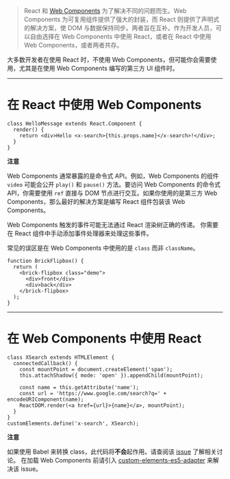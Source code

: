 > React 和 [Web Components](https://developer.mozilla.org/en-US/docs/Web/Web_Components) 为了解决不同的问题而生。Web Components 为可复用组件提供了强大的封装，而 React 则提供了声明式的解决方案，使 DOM 与数据保持同步。两者旨在互补。作为开发人员，可以自由选择在 Web Components 中使用 React，或者在 React 中使用 Web Components，或者两者共存。

大多数开发者在使用 React 时，不使用 Web Components，但可能你会需要使用，尤其是在使用 Web Components 编写的第三方 UI 组件时。

---

# 在 React 中使用 Web Components

```React
class HelloMessage extends React.Component {
  render() {
    return <div>Hello <x-search>{this.props.name}</x-search>!</div>;
  }
}
```

**注意**

Web Components 通常暴露的是命令式 API。例如，Web Components 的组件 `video` 可能会公开 `play()` 和 `pause()` 方法。要访问 Web Components 的命令式 API，你需要使用 `ref` 直接与 DOM 节点进行交互。如果你使用的是第三方 Web Components，那么最好的解决方案是编写 React 组件包装该 Web Components。

Web Components 触发的事件可能无法通过 React 渲染树正确的传递。 你需要在 React 组件中手动添加事件处理器来处理这些事件。

常见的误区是在 Web Components 中使用的是 `class` 而非 `className`。

```React
function BrickFlipbox() {
  return (
    <brick-flipbox class="demo">
      <div>front</div>
      <div>back</div>
    </brick-flipbox>
  );
}
```

---

# 在 Web Components 中使用 React

```React
class XSearch extends HTMLElement {
  connectedCallback() {
    const mountPoint = document.createElement('span');
    this.attachShadow({ mode: 'open' }).appendChild(mountPoint);

    const name = this.getAttribute('name');
    const url = 'https://www.google.com/search?q=' + encodeURIComponent(name);
    ReactDOM.render(<a href={url}>{name}</a>, mountPoint);
  }
}
customElements.define('x-search', XSearch);

```

**注意**

如果使用 Babel 来转换 class，此代码将**不会**起作用。请查阅该 [issue](https://github.com/w3c/webcomponents/issues/587) 了解相关讨论。 在加载 Web Components 前请引入 [custom-elements-es5-adapter](https://github.com/webcomponents/polyfills/tree/master/packages/webcomponentsjs#custom-elements-es5-adapterjs) 来解决该 issue。